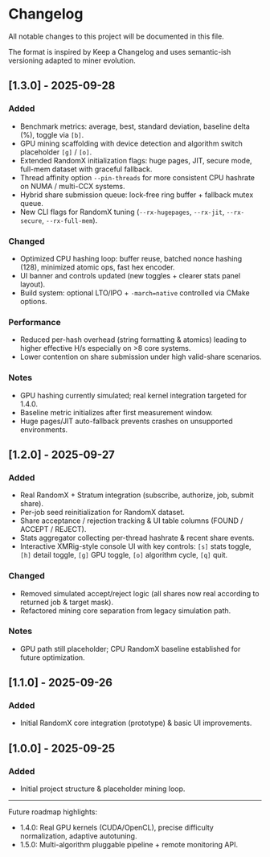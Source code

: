 # Changelog

All notable changes to this project will be documented in this file.

The format is inspired by Keep a Changelog and uses semantic-ish versioning adapted to miner evolution.

## [1.3.0] - 2025-09-28
### Added
- Benchmark metrics: average, best, standard deviation, baseline delta (%), toggle via `[b]`.
- GPU mining scaffolding with device detection and algorithm switch placeholder `[g]` / `[o]`.
- Extended RandomX initialization flags: huge pages, JIT, secure mode, full-mem dataset with graceful fallback.
- Thread affinity option `--pin-threads` for more consistent CPU hashrate on NUMA / multi-CCX systems.
- Hybrid share submission queue: lock-free ring buffer + fallback mutex queue.
- New CLI flags for RandomX tuning (`--rx-hugepages`, `--rx-jit`, `--rx-secure`, `--rx-full-mem`).

### Changed
- Optimized CPU hashing loop: buffer reuse, batched nonce hashing (128), minimized atomic ops, fast hex encoder.
- UI banner and controls updated (new toggles + clearer stats panel layout).
- Build system: optional LTO/IPO + `-march=native` controlled via CMake options.

### Performance
- Reduced per-hash overhead (string formatting & atomics) leading to higher effective H/s especially on >8 core systems.
- Lower contention on share submission under high valid-share scenarios.

### Notes
- GPU hashing currently simulated; real kernel integration targeted for 1.4.0.
- Baseline metric initializes after first measurement window.
- Huge pages/JIT auto-fallback prevents crashes on unsupported environments.

## [1.2.0] - 2025-09-27
### Added
- Real RandomX + Stratum integration (subscribe, authorize, job, submit share).
- Per-job seed reinitialization for RandomX dataset.
- Share acceptance / rejection tracking & UI table columns (FOUND / ACCEPT / REJECT).
- Stats aggregator collecting per-thread hashrate & recent share events.
- Interactive XMRig-style console UI with key controls: `[s]` stats toggle, `[h]` detail toggle, `[g]` GPU toggle, `[o]` algorithm cycle, `[q]` quit.

### Changed
- Removed simulated accept/reject logic (all shares now real according to returned job & target mask).
- Refactored mining core separation from legacy simulation path.

### Notes
- GPU path still placeholder; CPU RandomX baseline established for future optimization.

## [1.1.0] - 2025-09-26
### Added
- Initial RandomX core integration (prototype) & basic UI improvements.

## [1.0.0] - 2025-09-25
### Added
- Initial project structure & placeholder mining loop.

---

Future roadmap highlights:
- 1.4.0: Real GPU kernels (CUDA/OpenCL), precise difficulty normalization, adaptive autotuning.
- 1.5.0: Multi-algorithm pluggable pipeline + remote monitoring API.
